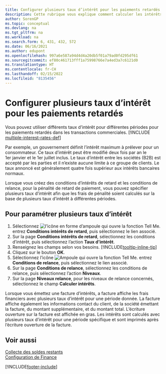```yaml
---
title: Configurer plusieurs taux d’intérêt pour les paiements retardés
description: Cette rubrique vous explique comment calculer les intérêts avec plusieurs taux d’intérêts pour une période donnée.
author: SorenGP
ms.topic: conceptual
ms.devlang: na
ms.tgt_pltfrm: na
ms.workload: na
ms.search.form: 6, 431, 432, 572
ms.date: 06/16/2021
ms.author: edupont
ms.openlocfilehash: 997a6e587a94d4d4a20db5f01a79ad0fd295df61
ms.sourcegitcommit: ef80c461713fff1a75998766e7a4ed3a7c6121d0
ms.translationtype: HT
ms.contentlocale: fr-CH
ms.lasthandoff: 02/15/2022
ms.locfileid: "8135456"
---
```

# <a name="set-up-multiple-interest-rates-for-delayed-payment"></a>Configurer plusieurs taux d’intérêt pour les paiements retardés

Vous pouvez utiliser différents taux d’intérêt pour différentes périodes pour les paiements retardés dans les transactions commerciales. [!INCLUDE [multiple-interest-rates-def](includes/multiple-interest-rates-def.md)]

Par exemple, un gouvernement définit l’intérêt maximum à prélever pour un consommateur. Ce taux d’intérêt peut être modifié deux fois par an le 1er janvier et le 1er juillet inclus. Le taux d’intérêt entre les sociétés (B2B) est accepté par les parties et il n’existe aucune limite à ce groupe de clients. Le taux annoncé est généralement quatre fois supérieur aux intérêts bancaires normaux.

Lorsque vous créez des conditions d’intérêts de retard et les conditions de relance, pour la pénalité de retard de paiement, vous pouvez spécifier plusieurs taux d’intérêt afin que les frais de pénalité soient calculés sur la base de plusieurs taux d’intérêt à différentes périodes.  

## <a name="to-set-up-multiple-interest-rates"></a>Pour paramétrer plusieurs taux d’intérêt

1. Sélectionnez ![l’icône en forme d’ampoule qui ouvre la fonction Tell Me.](media/ui-search/search_small.png "Dites-moi ce que vous voulez faire") entrez **Conditions intérêts de retard**, puis sélectionnez le lien associé.  
2. Sur la page **Conditions intérêts de retard**, sélectionnez les conditions d’intérêt, puis sélectionnez l’action **Taux d’intérêt**.  
3. Renseignez les champs selon vos besoins. [!INCLUDE[tooltip-inline-tip](includes/tooltip-inline-tip_md.md)]
4. Cliquez sur le bouton **OK**.  
5. Sélectionnez l’icône ![Ampoule qui ouvre la fonction Tell Me.](media/ui-search/search_small.png "Dites-moi ce que vous voulez faire") entrez **Conditions de relance**, puis sélectionnez le lien associé.  
6. Sur la page **Conditions de relance**, sélectionnez les conditions de relance, puis sélectionnez l’action **Niveaux**.  
7. Sur la page **Niveaux relance**, pour les niveaux de relance concernés, sélectionnez le champ **Calculer intérêts**.  

Lorsque vous émettez une facture d’intérêts, a facture affiche les frais financiers avec plusieurs taux d’intérêt pour une période donnée. La facture affiche également les informations contact du client, de la société émettant la facture, du montant supplémentaire, et du montant total. L’écriture ouverture sur la facture est affichée en gras. Les intérêts sont calculés avec plusieurs taux d’intérêt pour une période spécifique et sont imprimés après l’écriture ouverture de la facture.  

## <a name="see-also"></a>Voir aussi

[Collecte des soldes restants](receivables-collect-outstanding-balances.md)  
[Configuration de Finance](finance-setup-finance.md)


[!INCLUDE[footer-include](includes/footer-banner.md)]